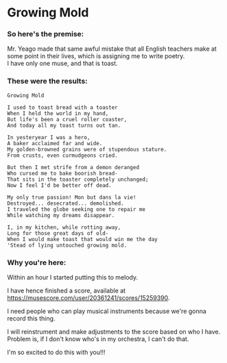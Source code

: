 # Growing Mold

### So here's the premise:

Mr. Yeago made that same awful mistake that all English teachers make at some point in their lives, which is assigning me to write poetry.<br>
I have only one muse, and that is toast.

### These were the results:
```
Growing Mold

I used to toast bread with a toaster
When I held the world in my hand,
But life's been a cruel roller coaster,
And today all my toast turns out tan.

In yesteryear I was a hero,
A baker acclaimed far and wide.
My golden-browned grains were of stupendous stature.
From crusts, even curmudgeons cried.

But then I met strife from a demon deranged
Who cursed me to bake boorish bread-
That sits in the toaster completely unchanged;
Now I feel I'd be better off dead.

My only true passion! Mon but dans la vie!
Destroyed... desecrated... demolished.
I traveled the globe seeking one to repair me
While watching my dreams disappear.

I, in my kitchen, while rotting away,
Long for those great days of old-
When I would make toast that would win me the day
'Stead of lying untouched growing mold.
```
### Why you're here:

Within an hour I started putting this to melody.

I have hence finished a score, available at https://musescore.com/user/20361241/scores/15259390.

I need people who can play musical instruments because we're gonna record this thing.<br>

I will reinstrument and make adjustments to the score based on who I have.
Problem is, if I don't know who's in my orchestra, I can't do that.

I'm so excited to do this with you!!!
